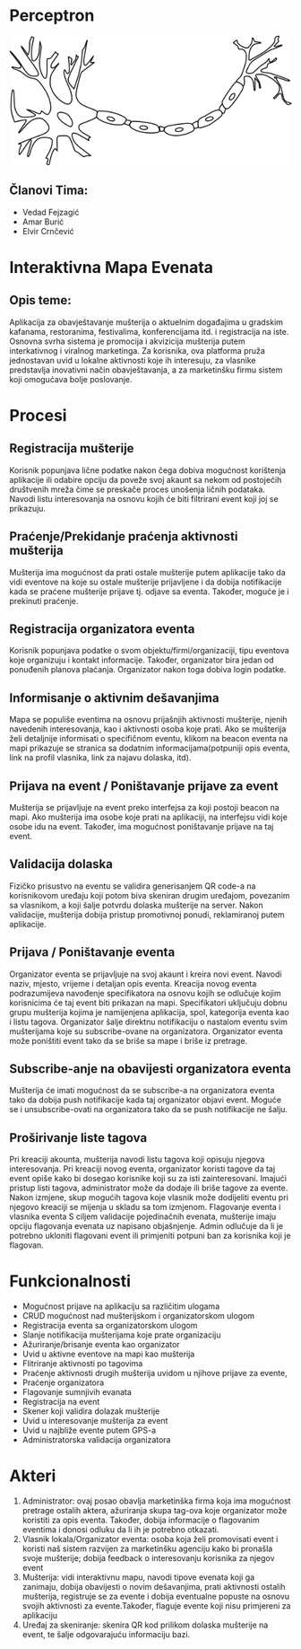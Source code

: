 ﻿# Perceptron

![alt text](/neuron.png "Neuron")

## Članovi Tima:
* Vedad Fejzagić
* Amar Burić
* Elvir Crnčević

# Interaktivna Mapa Evenata

## Opis teme:

Aplikacija za obavještavanje mušterija o aktuelnim događajima u gradskim kafanama, restoranima, festivalima, konferencijama itd. i registracija na iste. Osnovna svrha sistema je promocija i akvizicija mušterija putem interkativnog i viralnog marketinga. Za korisnika, ova platforma pruža jednostavan uvid u lokalne aktivnosti koje ih interesuju, za vlasnike predstavlja inovativni način obavještavanja, a za marketinšku firmu sistem koji omogućava bolje poslovanje. 

# Procesi

## Registracija mušterije
Korisnik popunjava lične podatke nakon čega dobiva mogućnost korištenja aplikacije ili odabire opciju da poveže svoj akaunt sa nekom od postojećih društvenih mreža čime se preskače proces unošenja ličnih podataka. Navodi listu interesovanja na osnovu kojih će biti filtrirani event koji joj se prikazuju.  

## Praćenje/Prekidanje praćenja aktivnosti mušterija
Mušterija ima mogućnost da prati ostale mušterije putem aplikacije tako da vidi eventove na koje su ostale mušterije prijavljene i da dobija notifikacije kada se praćene mušterije prijave tj. odjave sa eventa. Također, moguće je i prekinuti praćenje.

## Registracija organizatora eventa
Korisnik popunjava podatke o svom objektu/firmi/organizaciji, tipu eventova koje organizuju i kontakt informacije. Također, organizator bira jedan od ponuđenih planova plaćanja. Organizator nakon toga dobiva login podatke.

## Informisanje o aktivnim dešavanjima
Mapa se populiše eventima na osnovu prijašnjih aktivnosti mušterije, njenih navedenih interesovanja, kao i aktivnosti osoba koje prati. 
Ako se mušterija želi detaljnije informisati o specifičnom eventu, klikom na beacon eventa na mapi prikazuje se stranica sa dodatnim 
informacijama(potpuniji opis eventa, link na profil vlasnika, link za najavu dolaska, itd). 

## Prijava na event / Poništavanje prijave za event
Mušterija se prijavljuje na event preko interfejsa za koji postoji beacon na mapi. Ako mušterija ima osobe koje prati na aplikaciji, na interfejsu vidi koje osobe idu na event. Također, ima mogućnost poništavanje prijave na taj event.

## Validacija dolaska 
Fizičko prisustvo na eventu se validira generisanjem QR code-a na korisnikovom uređaju koji potom biva skeniran drugim uređajom, povezanim sa vlasnikom, a koji šalje potvrdu dolaska mušterije na server. Nakon validacije, mušterija dobija pristup promotivnoj ponudi, reklamiranoj putem aplikacije.

## Prijava / Poništavanje eventa 
Organizator eventa se prijavljuje na svoj akaunt i kreira novi event. Navodi naziv, mjesto, vrijeme i detaljan opis eventa. Kreacija novog eventa podrazumijeva navođenje specifikatora na osnovu kojih se odlučuje kojim korisnicima će taj event biti prikazan na mapi. Specifikatori uključuju dobnu grupu mušterija kojima je namijenjena aplikacija, spol, kategorija eventa kao i listu tagova. Organizator šalje direktnu notifikaciju o nastalom eventu svim mušterijama koje su subscribe-ovane na organizatora. Organizator eventa može poništiti event tako da se briše sa mape i briše iz pretrage. 

## Subscribe-anje na obavijesti organizatora eventa
Mušterija će imati mogućnost da se subscribe-a na organizatora eventa tako da dobija push notifikacije kada taj organizator objavi event. Moguće se i unsubscribe-ovati na organizatora tako da se push notifikacije ne šalju.

## Proširivanje liste tagova
Pri kreaciji akounta, mušterija navodi listu tagova koji opisuju njegova interesovanja. Pri kreaciji novog eventa, organizator koristi tagove da taj event opiše kako bi dosegao korisnike koji su za isti zainteresovani. Imajući pristup listi tagova, administrator može da dodaje ili briše tagove za evente. Nakon izmjene, skup mogućih tagova koje vlasnik može dodijeliti eventu pri njegovo kreaciji se mijenja u skladu sa tom izmjenom.
Flagovanje eventa i vlasnika eventa
S ciljem validacije pojedinačnih evenata, mušterije imaju opciju flagovanja evenata uz napisano objašnjenje. Admin odlučuje da li je potrebno ukloniti flagovani event ili primjeniti potpuni ban za korisnika koji je flagovan.	

# Funkcionalnosti

* Mogućnost prijave na aplikaciju sa različitim ulogama
* CRUD mogućnost nad mušterijskom i organizatorskom ulogom
* Registracija eventa sa organizatorskom ulogom
* Slanje notifikacija mušterijama koje prate organizaciju 
* Ažuriranje/brisanje eventa kao organizator 
* Uvid u aktivne eventove na mapi kao mušterija 
* Flitriranje aktivnosti po tagovima 
* Praćenje aktivnosti drugih mušterija uvidom u njihove prijave za evente, 
* Praćenje organizatora 
* Flagovanje sumnjivih evanata 
* Registracija na event 
* Skener koji validira dolazak mušterije
* Uvid u interesovanje mušterija za event
* Uvid u najbliže evente putem GPS-a
* Administratorska validacija organizatora

# Akteri

1) Administrator: ovaj posao obavlja marketinška firma koja ima mogućnost pretrage ostalih aktera, ažuriranja skupa tag-ova koje organizator može koristiti za opis eventa. Također, dobija informacije o flagovanim eventima i donosi odluku da li ih je potrebno otkazati.
2) Vlasnik lokala/Organizator eventa: osoba koja želi promovisati event i koristi naš sistem razvijen za marketinšku agenciju kako bi pronašla svoje mušterije; dobija feedback o interesovanju korisnika za njegov event
3) Mušterija: vidi interaktivnu mapu, navodi tipove evenata koji ga zanimaju, dobija obavijesti o novim dešavanjima, prati aktivnosti ostalih mušterija, registruje se za evente i dobija eventualne popuste na osnovu svojih aktivnosti za evente.Također, flaguje evente koji nisu primjereni za aplikaciju 
4) Uređaj za skeniranje: skenira QR kod prilikom dolaska mušterije na event, te šalje odgovarajuću informaciju bazi.
